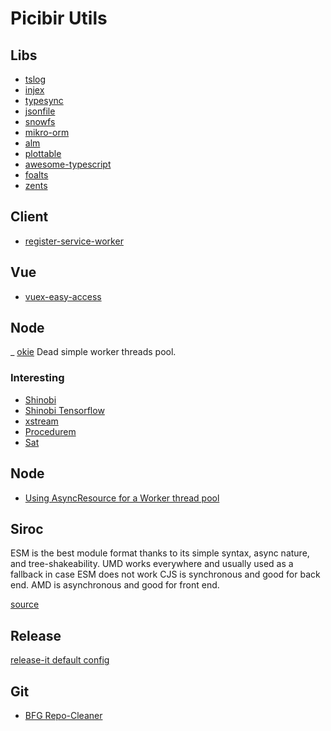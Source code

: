 # Picibir Utils

## Libs

- [tslog](https://github.com/fullstack-build/tslog)
- [injex](https://www.injex.dev/)
- [typesync](https://github.com/jeffijoe/typesync)
- [jsonfile](https://www.npmjs.com/package/jsonfile)
- [snowfs](https://github.com/snowtrack/snowfs)
- [mikro-orm](https://github.com/mikro-orm/mikro-orm)
- [alm](https://github.com/alm-tools/alm)
- [plottable](https://github.com/palantir/plottable)
- [awesome-typescript](https://github.com/dzharii/awesome-typescript)
- [foalts](https://foalts.org/)
- [zents](https://zents.dev/)
  
## Client

- [register-service-worker](https://github.com/yyx990803/register-service-worker)

## Vue

- [vuex-easy-access](https://mesqueeb.github.io/vuex-easy-access/)

## Node

_ [okie](https://github.com/yyx990803/okie) Dead simple worker threads pool.

### Interesting

- [Shinobi](https://gitlab.com/Shinobi-Systems/Shinobi/-/blob/master/package.json)
- [Shinobi Tensorflow]([tensorflow](https://gitlab.com/Shinobi-Systems/Shinobi/-/tree/master/plugins/tensorflow))
- [xstream](https://github.com/staltz/xstream)
- [Procedurem](https://github.com/ImVexed/Procedurem)
- [Sat](https://www.npmjs.com/package/sat)

## Node

- [Using AsyncResource for a Worker thread pool](https://nodejs.org/api/async_hooks.html#async_hooks_using_asyncresource_for_a_worker_thread_pool)

## Siroc

ESM is the best module format thanks to its simple syntax, async nature, and tree-shakeability.
UMD works everywhere and usually used as a fallback in case ESM does not work
CJS is synchronous and good for back end.
AMD is asynchronous and good for front end.

[source](https://dev.to/iggredible/what-the-heck-are-cjs-amd-umd-and-esm-ikm)

## Release

[release-it default config](https://github.com/release-it/release-it/blob/master/config/release-it.json)

## Git

- [BFG Repo-Cleaner](https://rtyley.github.io/bfg-repo-cleaner/)